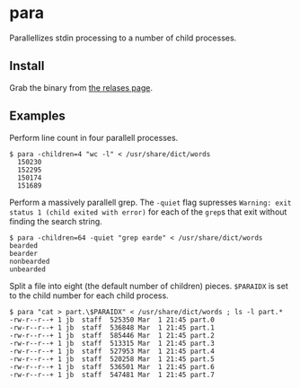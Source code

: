 para
====

Parallellizes stdin processing to a number of child processes.

Install
-------

Grab the binary from [the relases
page](https//github.com/calmh/para/releases).

Examples
--------

Perform line count in four parallell processes.

```
$ para -children=4 "wc -l" < /usr/share/dict/words
  150230
  152295
  150174
  151689
```

Perform a massively parallell grep. The `-quiet` flag supresses `Warning: exit status 1 (child exited with error)` for each of the `grep`s that exit without finding the search string.

```
$ para -children=64 -quiet "grep earde" < /usr/share/dict/words 
bearded
bearder
nonbearded
unbearded
```

Split a file into eight (the default number of children) pieces.
`$PARAIDX` is set to the child number for each child process.

```
$ para "cat > part.\$PARAIDX" < /usr/share/dict/words ; ls -l part.*
-rw-r--r--+ 1 jb  staff  525350 Mar  1 21:45 part.0
-rw-r--r--+ 1 jb  staff  536848 Mar  1 21:45 part.1
-rw-r--r--+ 1 jb  staff  585446 Mar  1 21:45 part.2
-rw-r--r--+ 1 jb  staff  513315 Mar  1 21:45 part.3
-rw-r--r--+ 1 jb  staff  527953 Mar  1 21:45 part.4
-rw-r--r--+ 1 jb  staff  520258 Mar  1 21:45 part.5
-rw-r--r--+ 1 jb  staff  536501 Mar  1 21:45 part.6
-rw-r--r--+ 1 jb  staff  547481 Mar  1 21:45 part.7

```

